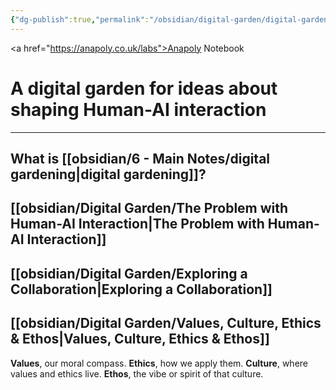 ```yaml
---
{"dg-publish":true,"permalink":"/obsidian/digital-garden/digital-garden/","tags":["gardenEntry"]}
---
```


<a href="https://anapoly.co.uk/labs">Anapoly Notebook</a>
# A digital garden for ideas about shaping Human-AI interaction

---

## What is [[obsidian/6 - Main Notes/digital gardening\|digital gardening]]? 

## [[obsidian/Digital Garden/The Problem with Human-AI Interaction\|The Problem with Human-AI Interaction]] 

## [[obsidian/Digital Garden/Exploring a Collaboration\|Exploring a Collaboration]] 

## [[obsidian/Digital Garden/Values, Culture, Ethics & Ethos\|Values, Culture, Ethics & Ethos]]

**Values**, our moral compass.
**Ethics**, how we apply them.
**Culture**, where values and ethics live.
**Ethos**, the vibe or spirit of that culture.